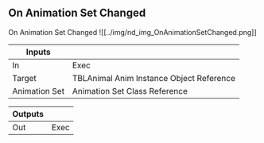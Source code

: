 ## On Animation Set Changed
On Animation Set Changed
![[../img/nd_img_OnAnimationSetChanged.png]]

|Inputs||
|--|--|
| In | Exec |
| Target | TBLAnimal Anim Instance Object Reference |
| Animation Set | Animation Set Class Reference |

|Outputs||
|--|--|
| Out | Exec |
